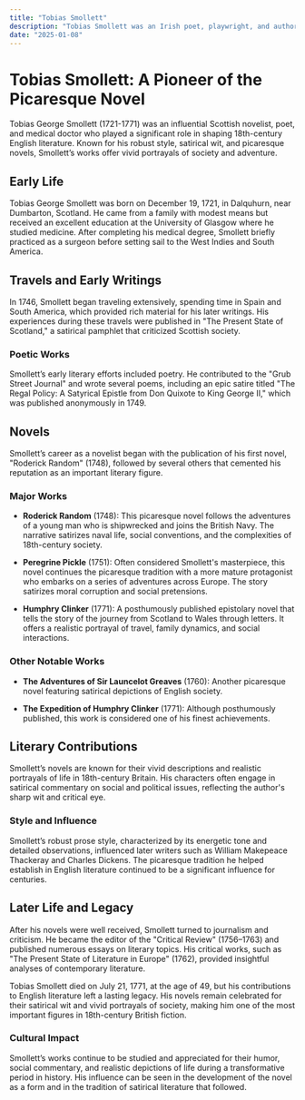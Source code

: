 ```yaml
---
title: "Tobias Smollett"
description: "Tobias Smollett was an Irish poet, playwright, and author known for his wit, flamboyant style, and iconic works such as 'The Picture of Dorian Gray' and plays like 'The Importance of Being Earnest.'"
date: "2025-01-08"
--- 
```


# Tobias Smollett: A Pioneer of the Picaresque Novel

Tobias George Smollett (1721-1771) was an influential Scottish novelist, poet, and medical doctor who played a significant role in shaping 18th-century English literature. Known for his robust style, satirical wit, and picaresque novels, Smollett’s works offer vivid portrayals of society and adventure.

## Early Life

Tobias George Smollett was born on December 19, 1721, in Dalquhurn, near Dumbarton, Scotland. He came from a family with modest means but received an excellent education at the University of Glasgow where he studied medicine. After completing his medical degree, Smollett briefly practiced as a surgeon before setting sail to the West Indies and South America.

## Travels and Early Writings

In 1746, Smollett began traveling extensively, spending time in Spain and South America, which provided rich material for his later writings. His experiences during these travels were published in "The Present State of Scotland," a satirical pamphlet that criticized Scottish society.

### Poetic Works

Smollett’s early literary efforts included poetry. He contributed to the "Grub Street Journal" and wrote several poems, including an epic satire titled "The Regal Policy: A Satyrical Epistle from Don Quixote to King George II," which was published anonymously in 1749.

## Novels

Smollett’s career as a novelist began with the publication of his first novel, "Roderick Random" (1748), followed by several others that cemented his reputation as an important literary figure.

### Major Works

- **Roderick Random** (1748): This picaresque novel follows the adventures of a young man who is shipwrecked and joins the British Navy. The narrative satirizes naval life, social conventions, and the complexities of 18th-century society.
  
- **Peregrine Pickle** (1751): Often considered Smollett's masterpiece, this novel continues the picaresque tradition with a more mature protagonist who embarks on a series of adventures across Europe. The story satirizes moral corruption and social pretensions.

- **Humphry Clinker** (1771): A posthumously published epistolary novel that tells the story of the journey from Scotland to Wales through letters. It offers a realistic portrayal of travel, family dynamics, and social interactions.

### Other Notable Works

- **The Adventures of Sir Launcelot Greaves** (1760): Another picaresque novel featuring satirical depictions of English society.
  
- **The Expedition of Humphry Clinker** (1771): Although posthumously published, this work is considered one of his finest achievements.

## Literary Contributions

Smollett’s novels are known for their vivid descriptions and realistic portrayals of life in 18th-century Britain. His characters often engage in satirical commentary on social and political issues, reflecting the author's sharp wit and critical eye.

### Style and Influence

Smollett’s robust prose style, characterized by its energetic tone and detailed observations, influenced later writers such as William Makepeace Thackeray and Charles Dickens. The picaresque tradition he helped establish in English literature continued to be a significant influence for centuries.

## Later Life and Legacy

After his novels were well received, Smollett turned to journalism and criticism. He became the editor of the "Critical Review" (1756–1763) and published numerous essays on literary topics. His critical works, such as "The Present State of Literature in Europe" (1762), provided insightful analyses of contemporary literature.

Tobias Smollett died on July 21, 1771, at the age of 49, but his contributions to English literature left a lasting legacy. His novels remain celebrated for their satirical wit and vivid portrayals of society, making him one of the most important figures in 18th-century British fiction.

### Cultural Impact

Smollett’s works continue to be studied and appreciated for their humor, social commentary, and realistic depictions of life during a transformative period in history. His influence can be seen in the development of the novel as a form and in the tradition of satirical literature that followed.
